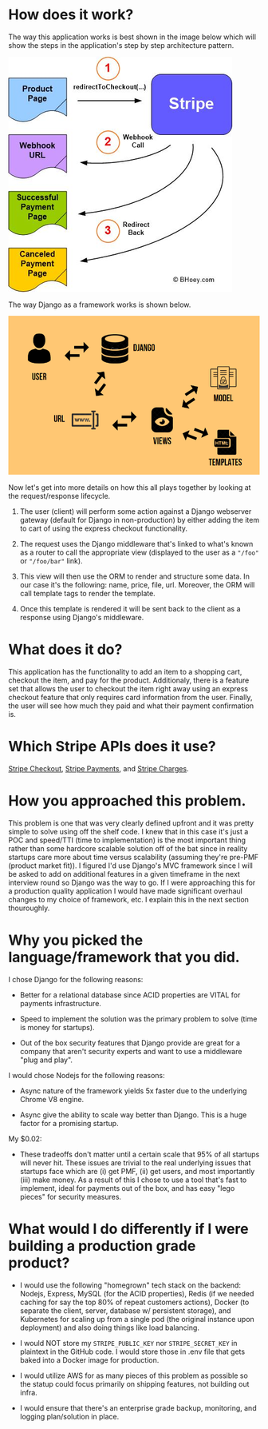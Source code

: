 # How does it work?
The way this application works is best shown in the image below which will show the steps in the application's step by step architecture pattern.

![stripe architecture image](assets/stripe.jpg)

The way Django as a framework works is shown below.

![django architecture image](assets/django.png)

Now let's get into more details on how this all plays together by looking at the request/response lifecycle.

1) The user (client) will perform some action against a Django webserver gateway (default for Django in non-production) by either adding the item to cart of using the express checkout functionality.

2) The request uses the Django middleware that's linked to what's known as a router to call the appropriate view (displayed to the user as a `"/foo"` or `"/foo/bar"` link).

3) This view will then use the ORM to render and structure some data. In our case it's the following: name, price, file, url. Moreover, the ORM will call template tags to render the template.

4) Once this template is rendered it will be sent back to the client as a response using Django's middleware.

# What does it do?
This application has the functionality to add an item to a shopping cart, checkout the item, and pay for the product. Additionaly, there is a feature set that allows the user to checkout the item right away using an express checkout feature that only requires card information from the user. Finally, the user will see how much they paid and what their payment confirmation is.

# Which Stripe APIs does it use?
[Stripe Checkout](https://stripe.com/docs/payments/checkout), [Stripe Payments](https://stripe.com/docs/payments), and [Stripe Charges](https://stripe.com/docs/payments/charges-api).

# How you approached this problem.
This problem is one that was very clearly defined upfront and it was pretty simple to solve using off the shelf code. I knew that in this case it's just a POC and speed/TTI (time to implementation) is the most important thing rather than some hardcore scalable solution off of the bat since in reality startups care more about time versus scalability (assuming they're pre-PMF (product market fit)). I figured I'd use Django's MVC framework since I will be asked to add on additional features in a given timeframe in the next interview round so Django was the way to go. If I were approaching this for a production quality application I would have made significant overhaul changes to my choice of framework, etc. I explain this in the next section thouroughly.

# Why you picked the language/framework that you did.
I chose Django for the following reasons:

- Better for a relational database since ACID properties are VITAL for payments infrastructure.

- Speed to implement the solution was the primary problem to solve (time is money for startups).

- Out of the box security features that Django provide are great for a company that aren't security experts and want to use a middleware "plug and play".


I would chose Nodejs for the following reasons:

- Async nature of the framework yields 5x faster due to the underlying Chrome V8 engine. 

- Async give the ability to scale way better than Django. This is a huge factor for a promising startup.

My $0.02:

- These tradeoffs don't matter until a certain scale that 95% of all startups will never hit. These issues are trivial to the real underlying issues that startups face which are (i) get PMF, (ii) get users, and most importantly (iii) make money. As a result of this I chose to use a tool that's fast to implement, ideal for payments out of the box, and has easy "lego pieces" for security measures.

# What would I do differently if I were building a production grade product?
- I would use the following "homegrown" tech stack on the backend: Nodejs, Express, MySQL (for the ACID properties), Redis (if we needed caching for say the top 80% of repeat customers actions), Docker (to separate the client, server, database w/ persistent storage), and Kubernetes for scaling up from a single pod (the original instance upon deployment) and also doing things like load balancing.

- I would NOT store my `STRIPE_PUBLIC_KEY` nor `STRIPE_SECRET_KEY` in plaintext in the GitHub code. I would store those in .env file that gets baked into a Docker image for production.

- I would utilize AWS for as many pieces of this problem as possible so the statup could focus primarily on shipping features, not building out infra.

- I would ensure that there's an enterprise grade backup, monitoring, and logging plan/solution in place.